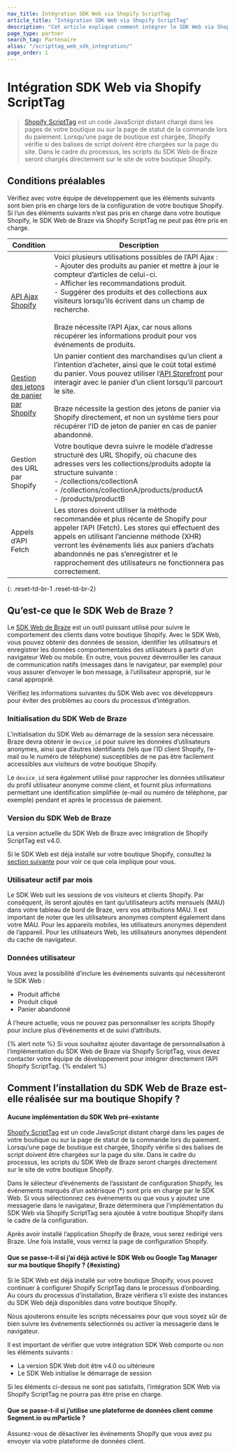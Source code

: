 ```yaml
---
nav_title: Intégration SDK Web via Shopify ScriptTag
article_title: "Intégration SDK Web via Shopify ScriptTag"
description: "Cet article explique comment intégrer le SDK Web via Shopify ScriptTag.  "
page_type: partner
search_tag: Partenaire
alias: "/scripttag_web_sdk_integration/"
page_order: 1
---
```


# Intégration SDK Web via Shopify ScriptTag

> [Shopify ScriptTag](https://shopify.dev/api/admin-rest/2021-10/resources/scripttag#top) est un code JavaScript distant chargé dans les pages de votre boutique ou sur la page de statut de la commande lors du paiement. Lorsqu’une page de boutique est chargée, Shopify vérifie si des balises de script doivent être chargées sur la page du site. Dans le cadre du processus, les scripts du SDK Web de Braze seront chargés directement sur le site de votre boutique Shopify.

## Conditions préalables

Vérifiez avec votre équipe de développement que les éléments suivants sont bien pris en charge lors de la configuration de votre boutique Shopify. Si l’un des éléments suivants n’est pas pris en charge dans votre boutique Shopify, le SDK Web de Braze via Shopify ScriptTag ne peut pas être pris en charge.

| Condition | Description |
| ----------- | ----------- |
| [API Ajax Shopify](https://shopify.dev/api/ajax) | Voici plusieurs utilisations possibles de l’API Ajax :<br>- Ajouter des produits au panier et mettre à jour le compteur d’articles de celui-ci.<br>- Afficher les recommandations produit.<br>- Suggérer des produits et des collections aux visiteurs lorsqu’ils écrivent dans un champ de recherche.<br><br>Braze nécessite l’API Ajax, car nous allons récupérer les informations produit pour vos événements de produits. |
| [Gestion des jetons de panier par Shopify](https://shopify.dev/api/examples/cart) | Un panier contient des marchandises qu’un client a l’intention d’acheter, ainsi que le coût total estimé du panier. Vous pouvez utiliser l’[API Storefront](https://shopify.dev/api/storefront) pour interagir avec le panier d’un client lorsqu’il parcourt le site. <br><br>Braze nécessite la gestion des jetons de panier via Shopify directement, et non un système tiers pour récupérer l’ID de jeton de panier en cas de panier abandonné. |
| Gestion des URL par Shopify | Votre boutique devra suivre le modèle d’adresse structuré des URL Shopify, où chacune des adresses vers les collections/produits adopte la structure suivante :<br>- /collections/collectionA<br>- /collections/collectionA/products/productA<br>- /products/productB |
| Appels d’API Fetch | Les stores doivent utiliser la méthode recommandée et plus récente de Shopify pour appeler l’API (Fetch). Les stores qui effectuent des appels en utilisant l’ancienne méthode (XHR) verront les événements liés aux paniers d’achats abandonnés ne pas s’enregistrer et le rapprochement des utilisateurs ne fonctionnera pas correctement. |
{: .reset-td-br-1 .reset-td-br-2}

## Qu’est-ce que le SDK Web de Braze ?

Le [SDK Web de Braze]({{site.baseurl}}/user_guide/onboarding_with_braze/web_sdk/) est un outil puissant utilisé pour suivre le comportement des clients dans votre boutique Shopify. Avec le SDK Web, vous pouvez obtenir des données de session, identifier les utilisateurs et enregistrer les données comportementales des utilisateurs à partir d’un navigateur Web ou mobile. En outre, vous pouvez déverrouiller les canaux de communication natifs (messages dans le navigateur, par exemple) pour vous assurer d’envoyer le bon message, à l’utilisateur approprié, sur le canal approprié.

Vérifiez les informations suivantes du SDK Web avec vos développeurs pour éviter des problèmes au cours du processus d’intégration.

### Initialisation du SDK Web de Braze

L’initialisation du SDK Web au démarrage de la session sera nécessaire. Braze devra obtenir le `device_id` pour suivre les données d’utilisateurs anonymes, ainsi que d’autres identifiants (tels que l’ID client Shopify, l’e-mail ou le numéro de téléphone) susceptibles de ne pas être facilement accessibles aux visiteurs de votre boutique Shopify.

Le `device_id` sera également utilisé pour rapprocher les données utilisateur du profil utilisateur anonyme comme client, et fournit plus informations permettant une identification simplifiée (e-mail ou numéro de téléphone, par exemple) pendant et après le processus de paiement.

### Version du SDK Web de Braze

La version actuelle du SDK Web de Braze avec intégration de Shopify ScriptTag est v4.0.

Si le SDK Web est déjà installé sur votre boutique Shopify, consultez la [section suivante](#existing) pour voir ce que cela implique pour vous.

### Utilisateur actif par mois

Le SDK Web suit les sessions de vos visiteurs et clients Shopify. Par conséquent, ils seront ajoutés en tant qu’utilisateurs actifs mensuels (MAU) dans votre tableau de bord de Braze, vers vos attributions MAU. Il est important de noter que les utilisateurs anonymes comptent également dans votre MAU. Pour les appareils mobiles, les utilisateurs anonymes dépendent de l’appareil. Pour les utilisateurs Web, les utilisateurs anonymes dépendent du cache de navigateur. 

### Données utilisateur
Vous avez la possibilité d’inclure les événements suivants qui nécessiteront le SDK Web :
- Produit affiché
- Produit cliqué
- Panier abandonné

À l’heure actuelle, vous ne pouvez pas personnaliser les scripts Shopify pour inclure plus d’événements et de suivi d’attributs.

{% alert note %}
Si vous souhaitez ajouter davantage de personnalisation à l’implémentation du SDK Web de Braze via Shopify ScriptTag, vous devez contacter votre équipe de développement pour intégrer directement l’API Shopify ScriptTag.
{% endalert %}

## Comment l’installation du SDK Web de Braze est-elle réalisée sur ma boutique Shopify ?

#### Aucune implémentation du SDK Web pré-existante

[Shopify ScriptTag](https://shopify.dev/api/admin-rest/2021-10/resources/scripttag#top) est un code JavaScript distant chargé dans les pages de votre boutique ou sur la page de statut de la commande lors du paiement. Lorsqu’une page de boutique est chargée, Shopify vérifie si des balises de script doivent être chargées sur la page du site. Dans le cadre du processus, les scripts du SDK Web de Braze seront chargés directement sur le site de votre boutique Shopify.

Dans le sélecteur d’événements de l’assistant de configuration Shopify, les événements marqués d’un astérisque (&#42;) sont pris en charge par le SDK Web. Si vous sélectionnez ces événements ou que vous y ajoutez une messagerie dans le navigateur, Braze déterminera que l’implémentation du SDK Web via Shopify ScriptTag sera ajoutée à votre boutique Shopify dans le cadre de la configuration.

Après avoir installé l’application Shopify de Braze, vous serez redirigé vers Braze. Une fois installé, vous verrez la page de configuration Shopify.

#### Que se passe-t-il si j’ai déjà activé le SDK Web ou Google Tag Manager sur ma boutique Shopify ? {#existing}

Si le SDK Web est déjà installé sur votre boutique Shopify, vous pouvez continuer à configurer Shopify ScriptTag dans le processus d’onboarding. Au cours du processus d’installation, Braze vérifiera s’il existe des instances du SDK Web déjà disponibles dans votre boutique Shopify. 

Nous ajouterons ensuite les scripts nécessaires pour que vous soyez sûr de bien suivre les événements sélectionnés ou activer la messagerie dans le navigateur. 

Il est important de vérifier que votre intégration SDK Web comporte ou non les éléments suivants :
- La version SDK Web doit être v4.0 ou ultérieure
- Le SDK Web initialise le démarrage de session

Si les éléments ci-dessus ne sont pas satisfaits, l’intégration SDK Web via Shopify ScriptTag ne pourra pas être prise en charge.

#### Que se passe-t-il si j’utilise une plateforme de données client comme Segment.io ou mParticle ?

Assurez-vous de désactiver les événements Shopify que vous avez pu envoyer via votre plateforme de données client.

